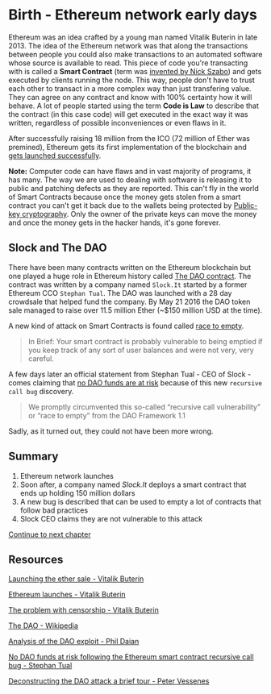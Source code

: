 # Birth - Ethereum network early days

Ethereum was an idea crafted by a young man named Vitalik Buterin in late 2013. The idea of the Ethereum network was that along the
transactions between people you could also make transactions to an automated software whose source is available to read. This piece of code
you're transacting with is called a **Smart Contract** (term was [invented by Nick Szabo](https://nakamotoinstitute.org/the-idea-of-smart-contracts/))
and gets executed by clients running the node.
This way, people don't have to trust each other to transact in a more complex way than just transfering value.
They can agree on any contract and know with 100% certainty how it will behave. A lot of people started
using the term **Code is Law** to describe that the contract (in this case code) will get executed in the exact way it was written,
regardless of possible inconveniences or even flaws in it.

After successfully raising 18 million from the ICO (72 million of Ether was premined), Ethereum gets its first implementation of the blockchain and
[gets launched successfully](https://blog.ethereum.org/2015/07/30/ethereum-launches/).


**Note:** Computer code can have flaws and in vast majority of programs, it has many. The way we are used to dealing with software is releasing
it to public and patching defects as they are reported. This can't fly in the world of Smart Contracts because once the money gets stolen from a
smart contract you can't get it back due to the wallets being protected by
[Public-key cryptography](https://en.wikipedia.org/wiki/Public-key_cryptography). Only the owner of the private keys can move the money and once
the money gets in the hacker hands, it's gone forever.


## Slock and The DAO

There have been many contracts written on the Ethereum blockchain but one played a huge role in Ethereum history called
[The DAO contract](https://en.wikipedia.org/wiki/The_DAO_(organization)).
The contract was written by a company named `Slock.It` started by a former Ethereum CCO `Stephan Tual`. The DAO was launched with a 28 day
crowdsale that helped fund the company. By May 21 2016 the DAO token sale managed to raise over 11.5 million Ether (~$150 million USD at the time).



A new kind of attack on Smart Contracts is found called [race to empty](https://vessenes.com/more-ethereum-attacks-race-to-empty-is-the-real-deal/).
> In Brief: Your smart contract is probably vulnerable to being emptied if you keep track of any sort of user balances and were not very, very careful.

A few days later an official statement from Stephan Tual - CEO of Slock - comes claiming that
[no DAO funds are at risk](https://blog.slock.it/no-dao-funds-at-risk-following-the-ethereum-smart-contract-recursive-call-bug-discovery-29f482d348b) because of this new `recursive call bug` discovery.

> We promptly circumvented this so-called “recursive call vulnerability” or “race to empty” from the DAO Framework 1.1 

Sadly, as it turned out, they could not have been more wrong.

## Summary

1. Ethereum network launches
2. Soon after, a company named *Slock.It* deploys a smart contract that ends up holding 150 million dollars
3. A new bug is described that can be used to empty a lot of contracts that follow bad practices
4. Slock CEO claims they are not vulnerable to this attack

[Continue to next chapter](struggle.md)


## Resources

[Launching the ether sale - Vitalik Buterin](https://blog.ethereum.org/2014/07/22/launching-the-ether-sale/)

[Ethereum launches - Vitalik Buterin](https://blog.ethereum.org/2015/07/30/ethereum-launches/)

[The problem with censorship - Vitalik Buterin](https://blog.ethereum.org/2015/06/06/the-problem-of-censorship/)

[The DAO - Wikipedia](https://en.wikipedia.org/wiki/The_DAO_(organization))

[Analysis of the DAO exploit - Phil Daian](http://hackingdistributed.com/2016/06/18/analysis-of-the-dao-exploit/)

[No DAO funds at risk following the Ethereum smart contract recursive call bug - Stephan Tual](https://blog.slock.it/no-dao-funds-at-risk-following-the-ethereum-smart-contract-recursive-call-bug-discovery-29f482d348b)

[Deconstructing the DAO attack a brief tour - Peter Vessenes](https://vessenes.com/deconstructing-thedao-attack-a-brief-code-tour/)
